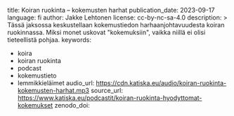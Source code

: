 title: Koiran ruokinta – kokemusten harhat
publication_date: 2023-09-17
language: fi
author: Jakke Lehtonen
license: cc-by-nc-sa-4.0
description: >
  Tässä jaksossa keskustellaan kokemustiedon harhaanjohtavuudesta koiran ruokinnassa. 
  Miksi monet uskovat "kokemuksiin", vaikka niillä ei olisi tieteellistä pohjaa.
keywords:
  - koira
  - koiran ruokinta
  - podcast
  - kokemustieto
  - lemmikkieläimet
audio_url: https://cdn.katiska.eu/audio/koiran-ruokinta-kokemusten-harhat.mp3
source_url: https://www.katiska.eu/podcastit/koiran-ruokinta-hyodyttomat-kokemukset
zenodo_doi:
